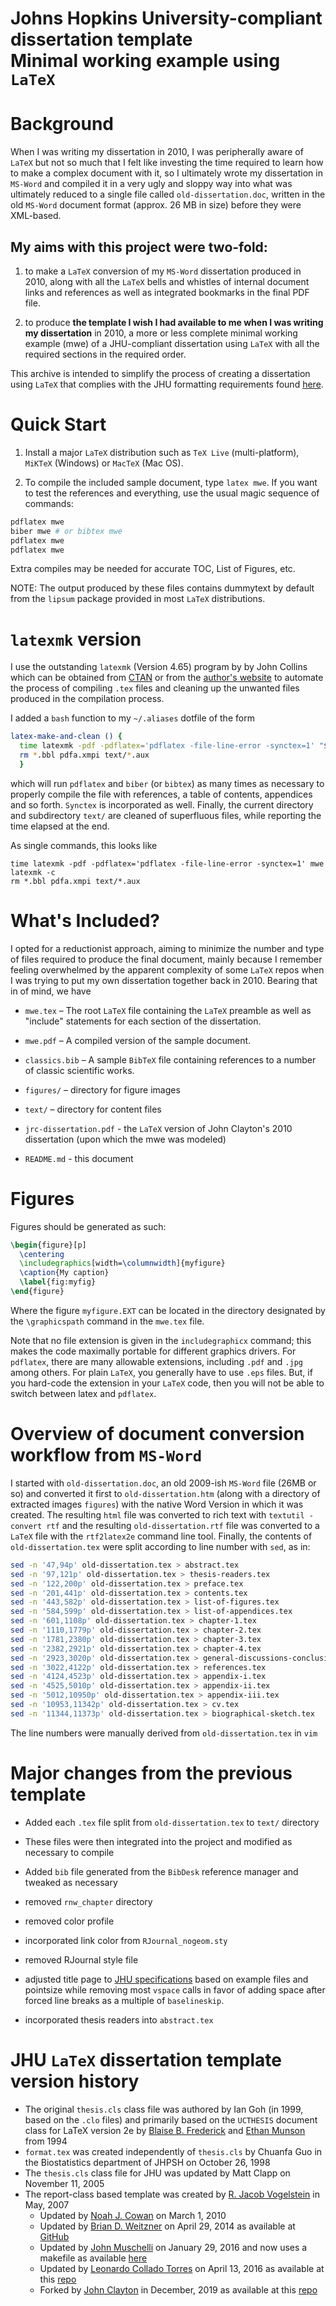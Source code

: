 Johns Hopkins University-compliant dissertation template  
Minimal working example using `LaTeX`
==========

# Background

When I was writing my dissertation in 2010, I was peripherally aware of `LaTeX` but not so much that I felt like investing the time required to learn how to make a complex document with it, so I ultimately wrote my dissertation in `MS-Word` and compiled it in a very ugly and sloppy way into what was ultimately reduced to a single file called `old-dissertation.doc`, written in the old `MS-Word` document format (approx. 26 MB in size) before they were XML-based.

## My aims with this project were two-fold:

1. to make a `LaTeX` conversion of my `MS-Word` dissertation produced in 2010, along with all the `LaTeX` bells and whistles of internal document links and references as well as integrated bookmarks in the final PDF file.

2. to produce **the template I wish I had available to me when I was writing my dissertation** in 2010, a more or less complete minimal working example (mwe) of a JHU-compliant dissertation using `LaTeX` with all the required sections in the required order.

This archive is intended to simplify the process of creating a dissertation using `LaTeX` that complies with the JHU formatting requirements found
[here](https://www.library.jhu.edu/library-services/electronic-theses-dissertations/formatting-requirements/).

# Quick Start

1. Install a major `LaTeX` distribution such as `TeX Live` (multi-platform), `MiKTeX` (Windows) or `MacTeX` (Mac OS).

2. To compile the included sample document, type `latex mwe`.  If you want to test the references and everything, use the usual magic sequence of commands:

```sh
pdflatex mwe
biber mwe # or bibtex mwe
pdflatex mwe
pdflatex mwe
```
Extra compiles may be needed for accurate TOC, List of Figures, etc.

NOTE: The output produced by these files contains dummytext by default from the `lipsum` package provided in most `LaTeX` distributions.

# `latexmk` version

I use the outstanding  `latexmk` (Version 4.65) program by by John Collins which can be obtained from [CTAN](http://www.ctan.org/pkg/latexmk) or from the [author's website](http://www.personal.psu.edu/jcc8/latexmk) to automate the process of compiling `.tex` files and cleaning up the unwanted files produced in the compilation process.

I added a `bash` function to my `~/.aliases` dotfile of the form

```sh
latex-make-and-clean () {
  time latexmk -pdf -pdflatex='pdflatex -file-line-error -synctex=1' "$@" && latexmk -c
  rm *.bbl pdfa.xmpi text/*.aux
  }
```

which will run `pdflatex` and `biber` (or `bibtex`) as many times as necessary to properly compile the file with references, a table of contents, appendices and so forth. `Synctex` is incorporated as well. Finally, the current directory and subdirectory `text/` are cleaned of superfluous files, while reporting the time elapsed at the end.

As single commands, this looks like

```
time latexmk -pdf -pdflatex='pdflatex -file-line-error -synctex=1' mwe
latexmk -c
rm *.bbl pdfa.xmpi text/*.aux
```

# What's Included?

I opted for a reductionist approach, aiming to minimize the number and type
of files required to produce the final document, mainly because I remember feeling
overwhelmed by the apparent complexity of some `LaTeX` repos when I was trying
to put my own dissertation together back in 2010. Bearing that in of mind, we have

* `mwe.tex` – The root `LaTeX` file containing the `LaTeX` preamble as well as "include" statements for each section of the dissertation.

* `mwe.pdf` – A compiled version of the sample document.

* `classics.bib` – A sample `BibTeX` file containing references to a number of classic scientific works.

* `figures/` – directory for figure images

* `text/` – directory for content files

* `jrc-dissertation.pdf` - the `LaTeX` version of John Clayton's 2010 dissertation (upon which the mwe was modeled)

* `README.md` - this document

# Figures

Figures should be generated as such:

```tex
\begin{figure}[p]
  \centering
  \includegraphics[width=\columnwidth]{myfigure}
  \caption{My caption}
  \label{fig:myfig}
\end{figure}
```

Where the figure `myfigure.EXT` can be located in the directory designated by the `\graphicspath` command in the `mwe.tex` file.

Note that no file extension is given in the `includegraphicx` command; this makes the code maximally portable for different graphics drivers. For `pdflatex`, there are many allowable extensions, including `.pdf` and `.jpg` among others. For plain `LaTeX`, you generally have to use `.eps` files. But, if you hard-code the extension in your `LaTeX` code, then you will not be able to switch between latex and `pdflatex`.

# Overview of document conversion workflow from `MS-Word`

I started with `old-dissertation.doc`, an old 2009-ish `MS-Word` file (26MB or so) and converted it first to `old-dissertation.htm` (along with a directory of extracted images `figures`) with the native Word Version in which it was created. The resulting `html` file was converted to rich text with `textutil -convert rtf` and the resulting `old-dissertation.rtf` file was converted to a `LaTeX` file with the `rtf2latex2e` command line tool. Finally, the contents of `old-dissertation.tex` were split according to line number with `sed`, as in:

```sh
sed -n '47,94p' old-dissertation.tex > abstract.tex
sed -n '97,121p' old-dissertation.tex > thesis-readers.tex
sed -n '122,200p' old-dissertation.tex > preface.tex
sed -n '201,441p' old-dissertation.tex > contents.tex
sed -n '443,582p' old-dissertation.tex > list-of-figures.tex
sed -n '584,599p' old-dissertation.tex > list-of-appendices.tex
sed -n '601,1108p' old-dissertation.tex > chapter-1.tex
sed -n '1110,1779p' old-dissertation.tex > chapter-2.tex
sed -n '1781,2380p' old-dissertation.tex > chapter-3.tex
sed -n '2382,2921p' old-dissertation.tex > chapter-4.tex
sed -n '2923,3020p' old-dissertation.tex > general-discussions-conclusions.tex
sed -n '3022,4122p' old-dissertation.tex > references.tex
sed -n '4124,4523p' old-dissertation.tex > appendix-i.tex
sed -n '4525,5010p' old-dissertation.tex > appendix-ii.tex
sed -n '5012,10950p' old-dissertation.tex > appendix-iii.tex
sed -n '10953,11342p' old-dissertation.tex > cv.tex
sed -n '11344,11373p' old-dissertation.tex > biographical-sketch.tex
```
The line numbers were manually derived from `old-dissertation.tex` in `vim`

# Major changes from the previous template

* Added each `.tex` file split from `old-dissertation.tex` to `text/` directory

* These files were then integrated into the project and modified as necessary to compile

* Added `bib` file generated from the `BibDesk` reference manager and tweaked as necessary

* removed `rnw_chapter` directory

* removed color profile

* incorporated link color from `RJournal_nogeom.sty`

* removed RJournal style file

* adjusted title page to [JHU specifications](https://www.library.jhu.edu/library-services/electronic-theses-dissertations/formatting-requirements/) based on example files and pointsize while removing most `vspace` calls in favor of adding space after forced line breaks as a multiple of `baselineskip`.

* incorporated thesis readers into `abstract.tex`

# JHU `LaTeX` dissertation template version history

* The original `thesis.cls` class file was authored by Ian Goh (in 1999, based on the `.clo` files) and primarily based on the `UCTHESIS` document class for LaTeX version 2e by [Blaise B. Frederick](https://www.mcleanhospital.org/profile/blaise-frederick) and [Ethan Munson](https://uwm.edu/engineering/people/munson-ph-d-ethan/) from 1994 
* `format.tex` was created independently of `thesis.cls` by Chuanfa Guo in the Biostatistics department of JHPSH on October 26, 1998
* The `thesis.cls` class file for JHU was updated by Matt Clapp on November 11, 2005
* The report-class based template was created by [R. Jacob Vogelstein](https://www.linkedin.com/in/r-jacob-vogelstein-65821b4/) in May, 2007
  * Updated by [Noah J. Cowan](https://limbs.lcsr.jhu.edu/people/cowan/) on March 1, 2010
  * Updated by [Brian D. Weitzner](https://github.com/weitzner) on April 29, 2014 as available at [GitHub](https://github.com/weitzner/jhu-thesis-template)
  * Updated by [John Muschelli](https://github.com/muschellij2) on January 29, 2016 and now uses a makefile as available [here](https://github.com/muschellij2/PhD_Thesis)
  * Updated by [Leonardo Collado Torres](https://github.com/lcolladotor) on April 13, 2016 as available at this [repo](https://github.com/weitzner/jhu-thesis-template)
  * Forked by [John Clayton](http://github.com/jrclayton) in December, 2019 as available at this [repo](https://github.com/jrclayton/jhu-dissertation-mwe) 
